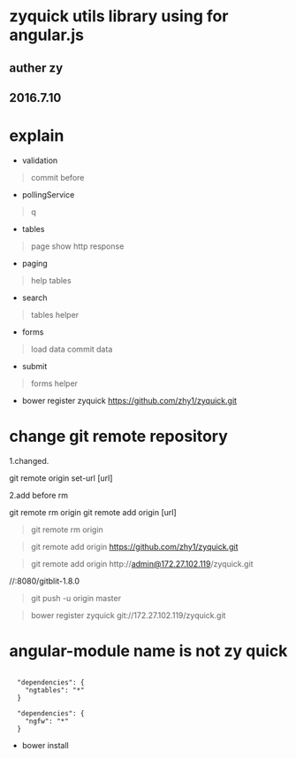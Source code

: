 
# zyquick utils library using for angular.js

## auther zy
## 2016.7.10

# explain

- validation
> commit before

- pollingService
> q

- tables
> page show http response

- paging
> help tables

- search
> tables helper

- forms
> load data commit data

- submit
> forms helper


- bower register zyquick https://github.com/zhy1/zyquick.git


# change git remote repository
1.changed.

git remote origin set-url [url]

2.add before rm

git remote rm origin
git remote add origin [url]

> git remote rm origin

> git remote add origin  https://github.com/zhy1/zyquick.git

> git remote add origin http://admin@172.27.102.119/zyquick.git

//:8080/gitblit-1.8.0

> git push -u origin master

> bower register zyquick git://172.27.102.119/zyquick.git


# angular-module name is not zy quick


```

  "dependencies": {
    "ngtables": "*"
  }

  "dependencies": {
    "ngfw": "*"
  }
```

- bower install
